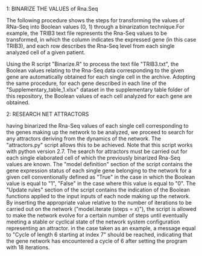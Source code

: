 1:            BINARIZE THE VALUES of Rna.Seq

The following procedure shows the steps for transforming the values of RNa-Seq into Boolean values (0, 1) through a binarization technique.For example, the TRIB3 text file represents the Rna-Seq values to be transformed, in which the column indicates the expressed gene (in this case TRIB3), and each row describes the Rna-Seq level from each single analyzed  cell of a given patient.

Using the R script "Binarize.R" to process the text file "TRIB3.txt", the Boolean values relating to the Rna-Seq data corresponding to the given gene are automatically obtained for each single cell in the archive. Adopting the same procedure, for each gene described in each line of the "Supplementary_table_1.xlsx" dataset in the supplementary table folder of this repository, the Boolean values of each cell analyzed for each gene are obtained.


2:                RESEARCH NET ATTRACTORS

having binarized the Rna-Seq values of each single cell corresponding to the genes making up the network to be analyzed, we proceed to search for any attractors deriving from the dynamics of the network. The "attractors.py" script allows this to be achieved. Note that this script works with python version 2.7.
The search for attractors must be carried out for each single elaborated cell of which the previously binarized Rna-Seq values are known. The "model definition" section of the script contains the gene expression status of each single gene belonging to the network for a given cell conventionally defined as "True" in the case in which the Boolean value is equal to "1", "False" in the case where this value is equal to "0".
The "Update rules" section of the script contains the indication of the Boolean functions applied to the input inputs of each node making up the network.
By inserting the appropriate value relative to the number of iterations to be carried out on the network ("model.iterate (steps = x)"), the script is allowed to make the network evolve for a certain number of steps until eventually meeting a stable or cyclical state of the network system configuration representing an attractor. in the case taken as an example, a message equal to "Cycle of length 6 starting at index 7" should be reached, indicating that the gene network has encountered a cycle of 6 after setting the program with 18 iterations.

